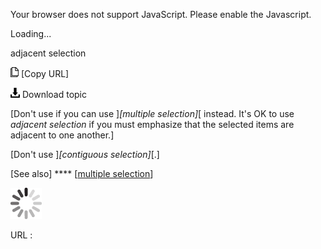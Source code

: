 Your browser does not support JavaScript. Please enable the Javascript.

Loading...

adjacent selection

![Copy URL](adjacent-selection_files/Copy.png) [Copy URL]

![Download](adjacent-selection_files/Download.png)
Download topic

[Don't use if you can use ]*[multiple selection]*[ instead. It's OK to use *adjacent selection* if you must emphasize that the selected items are adjacent to one another.]

[Don't use ]*[contiguous selection]*[.]

[See also] **** [[multiple selection](https://worldready.cloudapp.net/Styleguide/Read?id=2700&topicid=32286)]

![In progress](adjacent-selection_files/activity-large.gif)

URL :


